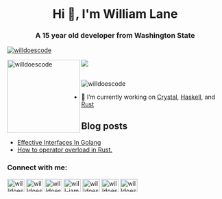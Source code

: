 <h1 align="center">Hi 👋, I'm William Lane</h1>
<h3 align="center">A 15 year old developer from Washington State</h3>

<p align="left"> <a href="https://github.com/ryo-ma/github-profile-trophy"><img src="https://github-profile-trophy.vercel.app/?username=willdoescode&theme=onedark&margin-w=15&margin-h=15&column=7" alt="willdoescode" /></a> </p>

<div>
<img height="170" align="left" src="https://github-readme-stats.vercel.app/api?username=willdoescode&count_private=true&include_all_commits=true&theme=onedark" alt="willdoescode" />
<img src="https://github-readme-stats.vercel.app/api/top-langs/?username=willdoescode&layout=compact&theme=onedark&langs_count=15" />
</div>

<br/>

<p align="left"> <img src="https://komarev.com/ghpvc/?username=willdoescode&label=Profile%20views&color=0e75b6&style=flat" alt="willdoescode" /> </p>

- 🔭 I’m currently working on [Crystal](https://crystal-lang.org/), [Haskell](https://www.haskell.org/), and [Rust](http://rust-lang.org/)

## Blog posts
<!-- BLOG-POST-LIST:START -->
- [Effective Interfaces In Golang](https://dev.to/willdoescode/effective-interfaces-in-golang-3l3n)
- [How to operator overload in Rust.](https://dev.to/willdoescode/how-to-operator-overload-in-rust-33cp)
<!-- BLOG-POST-LIST:END -->

<h3 align="left">Connect with me:</h3>
<p align="left">
<a href="https://codepen.io/willdoescode" target="blank"><img align="center" src="https://cdn.jsdelivr.net/npm/simple-icons@3.0.1/icons/codepen.svg" alt="willdoescode" height="30" width="40" /></a>
<a href="https://dev.to/willdoescode" target="blank"><img align="center" src="https://cdn.jsdelivr.net/npm/simple-icons@3.0.1/icons/dev-dot-to.svg" alt="willdoescode" height="30" width="40" /></a>
<a href="https://twitter.com/willdoescode" target="blank"><img align="center" src="https://cdn.jsdelivr.net/npm/simple-icons@3.0.1/icons/twitter.svg" alt="willdoescode" height="30" width="40" /></a>
<a href="https://stackoverflow.com/users/will-iam" target="blank"><img align="center" src="https://cdn.jsdelivr.net/npm/simple-icons@3.0.1/icons/stackoverflow.svg" alt="will-iam" height="30" width="40" /></a>
<a href="https://codesandbox.com/willdoescode" target="blank"><img align="center" src="https://cdn.jsdelivr.net/npm/simple-icons@3.0.1/icons/codesandbox.svg" alt="willdoescode" height="30" width="40" /></a>
<a href="https://instagram.com/willdoescode" target="blank"><img align="center" src="https://cdn.jsdelivr.net/npm/simple-icons@3.0.1/icons/instagram.svg" alt="willdoescode" height="30" width="40" /></a>
<a href="https://www.leetcode.com/willdoescode" target="blank"><img align="center" src="https://cdn.jsdelivr.net/npm/simple-icons@3.0.1/icons/leetcode.svg" alt="willdoescode" height="30" width="40" /></a>
</p>

